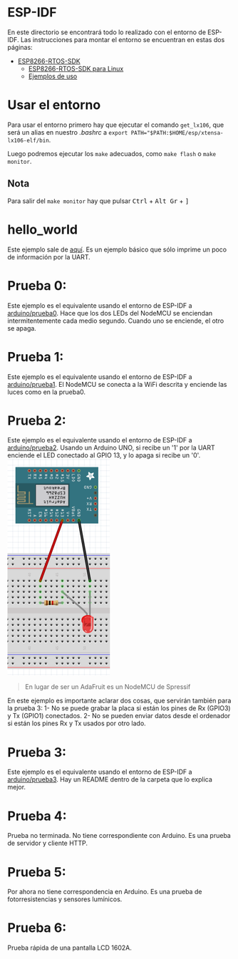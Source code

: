 # ESP-IDF
En este directorio se encontrará todo lo realizado con el entorno de 
ESP-IDF. Las instrucciones para montar el entorno se encuentran en estas
dos páginas:
- [ESP8266-RTOS-SDK](https://docs.espressif.com/projects/esp8266-rtos-sdk/en/latest/get-started/index.html)
  - [ESP8266-RTOS-SDK para Linux](https://docs.espressif.com/projects/esp8266-rtos-sdk/en/latest/get-started/linux-setup.html)
  - [Ejemplos de uso](https://github.com/espressif/ESP8266_RTOS_SDK/tree/af0cdc36fa2600033d0a09301c754008cf1503c1/examples)

# Usar el entorno
Para usar el entorno primero hay que ejecutar el comando `get_lx106`, que será un alias en nuestro *.bashrc* a `export PATH="$PATH:$HOME/esp/xtensa-lx106-elf/bin`.

Luego podremos ejecutar los `make` adecuados, como `make flash` o `make monitor`.

## Nota
Para salir del `make monitor` hay que pulsar <kbd>Ctrl</kbd> + <kbd>Alt Gr</kbd> + <kbd>]</kbd>



# hello\_world
Este ejemplo sale de [aquí](https://github.com/espressif/ESP8266_RTOS_SDK/tree/af0cdc36fa2600033d0a09301c754008cf1503c1/examples/get-started/hello_world). Es un ejemplo básico que sólo imprime un poco de información por la UART.

# Prueba 0:
Este ejemplo es el equivalente usando el entorno de ESP-IDF a [arduino/prueba0](../arduino/prueba0/prueba0.cpp). Hace que los dos LEDs del NodeMCU se enciendan intermitentemente cada medio segundo. Cuando uno se enciende, el otro se apaga.

# Prueba 1:
Este ejemplo es el equivalente usando el entorno de ESP-IDF a [arduino/prueba1](../arduino/prueba1/prueba1.cpp). El NodeMCU se conecta a la WiFi descrita y enciende las luces como en la prueba0.

# Prueba 2:
Este ejemplo es el equivalente usando el entorno de ESP-IDF a [arduino/prueba2](../arduino/prueba2/prueba2.cpp). Usando un Arduino UNO, si recibe un '1' por la UART enciende el LED conectado al GPIO 13, y lo apaga si recibe un '0'.
![](https://github.com/Xayiide/esp-8266-pruebas/blob/main/assets/NodemcuUART.png)

> En lugar de ser un AdaFruit es un NodeMCU de Spressif

En este ejemplo es importante aclarar dos cosas, que servirán también para la prueba 3:
1- No se puede grabar la placa si están los pines de Rx (GPIO3) y Tx (GPIO1) conectados.
2- No se pueden enviar datos desde el ordenador si están los pines Rx y Tx usados por otro lado.

# Prueba 3:
Este ejemplo es el equivalente usando el entorno de ESP-IDF a [arduino/prueba3](../arduino/prueba3/). Hay un README dentro de la carpeta que lo explica mejor.

# Prueba 4:
Prueba no terminada. No tiene correspondiente con Arduino. Es una prueba de servidor y cliente HTTP.

# Prueba 5:
Por ahora no tiene correspondencia en Arduino. Es una prueba de fotorresistencias y sensores lumínicos.

# Prueba 6:
Prueba rápida de una pantalla LCD 1602A.
